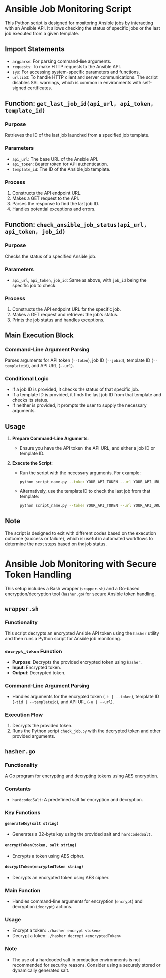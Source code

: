 # Ansible Job Monitoring Script

This Python script is designed for monitoring Ansible jobs by interacting with an Ansible API. It allows checking the status of specific jobs or the last job executed from a given template.

## Import Statements

- `argparse`: For parsing command-line arguments.
- `requests`: To make HTTP requests to the Ansible API.
- `sys`: For accessing system-specific parameters and functions.
- `urllib3`: To handle HTTP client and server communications. The script disables SSL warnings, which is common in environments with self-signed certificates.

## Function: `get_last_job_id(api_url, api_token, template_id)`

### Purpose

Retrieves the ID of the last job launched from a specified job template.

### Parameters

- `api_url`: The base URL of the Ansible API.
- `api_token`: Bearer token for API authentication.
- `template_id`: The ID of the Ansible job template.

### Process

1. Constructs the API endpoint URL.
2. Makes a GET request to the API.
3. Parses the response to find the last job ID.
4. Handles potential exceptions and errors.

## Function: `check_ansible_job_status(api_url, api_token, job_id)`

### Purpose

Checks the status of a specified Ansible job.

### Parameters

- `api_url`, `api_token`, `job_id`: Same as above, with `job_id` being the specific job to check.

### Process

1. Constructs the API endpoint URL for the specific job.
2. Makes a GET request and retrieves the job's status.
3. Prints the job status and handles exceptions.

## Main Execution Block

### Command-Line Argument Parsing

Parses arguments for API token (`--token`), job ID (`--jobid`), template ID (`--templateid`), and API URL (`--url`).

### Conditional Logic

- If a job ID is provided, it checks the status of that specific job.
- If a template ID is provided, it finds the last job ID from that template and checks its status.
- If neither is provided, it prompts the user to supply the necessary arguments.

## Usage

1. **Prepare Command-Line Arguments**:
   - Ensure you have the API token, the API URL, and either a job ID or template ID.

2. **Execute the Script**:
   - Run the script with the necessary arguments. For example:
     ```bash
     python script_name.py --token YOUR_API_TOKEN --url YOUR_API_URL --jobid 123
     ```
   - Alternatively, use the template ID to check the last job from that template:
     ```bash
     python script_name.py --token YOUR_API_TOKEN --url YOUR_API_URL --templateid 456
     ```

## Note

The script is designed to exit with different codes based on the execution outcome (success or failure), which is useful in automated workflows to determine the next steps based on the job status.


# Ansible Job Monitoring with Secure Token Handling

This setup includes a Bash wrapper (`wrapper.sh`) and a Go-based encryption/decryption tool (`hasher.go`) for secure Ansible token handling.

## `wrapper.sh`

### Functionality

This script decrypts an encrypted Ansible API token using the `hasher` utility and then runs a Python script for Ansible job monitoring.

### `decrypt_token` Function

- **Purpose**: Decrypts the provided encrypted token using `hasher`.
- **Input**: Encrypted token.
- **Output**: Decrypted token.

### Command-Line Argument Parsing

- Handles arguments for the encrypted token (`-t | --token`), template ID (`-tid | --templateid`), and API URL (`-u | --url`).

### Execution Flow

1. Decrypts the provided token.
2. Runs the Python script `check_job.py` with the decrypted token and other provided arguments.

## `hasher.go`

### Functionality

A Go program for encrypting and decrypting tokens using AES encryption.

### Constants

- `hardcodedSalt`: A predefined salt for encryption and decryption.

### Key Functions

#### `generateKey(salt string)`

- Generates a 32-byte key using the provided salt and `hardcodedSalt`.

#### `encryptToken(token, salt string)`

- Encrypts a token using AES cipher.

#### `decryptToken(encryptedToken string)`

- Decrypts an encrypted token using AES cipher.

### Main Function

- Handles command-line arguments for encryption (`encrypt`) and decryption (`decrypt`) actions.

### Usage

- Encrypt a token: `./hasher encrypt <token>`
- Decrypt a token: `./hasher decrypt <encryptedToken>`

### Note

- The use of a hardcoded salt in production environments is not recommended for security reasons. Consider using a securely stored or dynamically generated salt.
